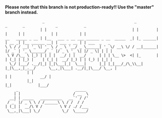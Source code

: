 **Please note that this branch is not production-ready!!  Use the "master" branch instead.**


                     _                                         _          _       _              _            _             
                    | |                                       | |        | |     | |            | |          | |            
    __   _____ _ __ | |__   ___ _ __ ___ ______ _ __  _____  _| |_ ______| | __ _| |__ ______ __| | ___ _ __ | | ___  _   _ 
    \ \ / / __| '_ \| '_ \ / _ \ '__/ _ \______| '_ \/ __\ \/ / __|______| |/ _` | '_ \______/ _` |/ _ \ '_ \| |/ _ \| | | |
     \ V /\__ \ |_) | | | |  __/ | |  __/      | | | \__ \>  <| |_       | | (_| | |_) |    | (_| |  __/ |_) | | (_) | |_| |
      \_/ |___/ .__/|_| |_|\___|_|  \___|      |_| |_|___/_/\_\\__|      |_|\__,_|_.__/      \__,_|\___| .__/|_|\___/ \__, |
              | |                                                                                      | |             __/ |
              |_|                                                                                      |_|            |___/ 
         _                          _____                                                                                   
        | |                        / __  \                                                                                  
      __| | _____   __________   __`' / /'                                                                                  
     / _` |/ _ \ \ / /______\ \ / /  / /                                                                                    
    | (_| |  __/\ V /        \ V / ./ /___                                                                                  
     \__,_|\___| \_/          \_/  \_____/                                                                                  
